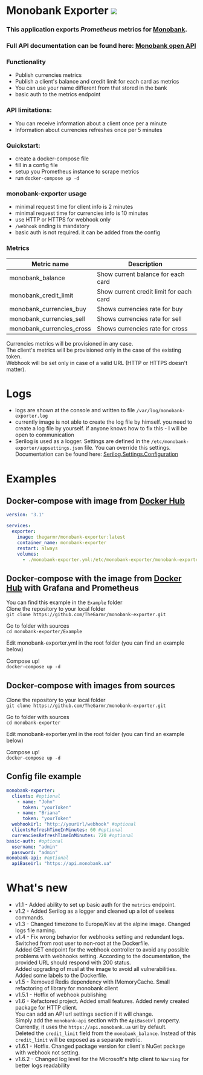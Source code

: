 # Monobank Exporter [<img src="https://img.shields.io/badge/Docker%20Hub-images-blue.svg?logo=Docker">](https://hub.docker.com/r/thegarmr/monobank-exporter)
### This application exports _Prometheus_ metrics for [Monobank](https://www.monobank.ua).
### Full API documentation can be found here: [Monobank open API](https://api.monobank.ua/docs/)

### Functionality
  * Publish currencies metrics
  * Publish a client's balance and credit limit for each card as metrics
  * You can use your name different from that stored in the bank
  * basic auth to the metrics endpoint

### API limitations:
  * You can receive information about a client once per a minute
  * Information about currencies refreshes once per 5 minutes

### Quickstart:
  * create a docker-compose file
  * fill in a config file
  * setup you Prometheus instance to scrape metrics
  * run `docker-compose up -d`

### monobank-exporter usage
  * minimal request time for client info is 2 minutes
  * minimal request time for currencies info is 10 minutes
  * use HTTP or HTTPS for webhook only
  * `/webhook` ending is mandatory
  * basic auth is not required. it can be added from the config

### Metrics
| Metric name               | Description                             |
| ------------------------- | --------------------------------------- |
| monobank_balance          | Show current balance for each card      |
| monobank_credit_limit     | Show current credit limit for each card |
| monobank_currencies_buy   | Shows currencies rate for buy           |
| monobank_currencies_sell  | Shows currencies rate for sell          |
| monobank_currencies_cross | Shows currencies rate for cross         |

Currencies metrics will be provisioned in any case.<br/>
The client's metrics will be provisioned only in the case of the existing token.<br/>
Webhook will be set only in case of a valid URL (HTTP or HTTPS doesn't matter).<br/>

# Logs
  * logs are shown at the console and written to file `/var/log/monobank-exporter.log`
  * currently image is not able to create the log file by himself. you need to create a log file by yourself. if anyone knows how to fix this - I will be open to communication
  * Serilog is used as a logger. Settings are defined in the `/etc/monobank-exporter/appsettings.json` file.
    You  can override this settings. Documentation can be found here: [Serilog.Settings.Configuration](https://github.com/serilog/serilog-settings-configuration)

# Examples<br/>

## Docker-compose with image from [Docker Hub](https://hub.docker.com/r/thegarmr/monobank-exporter)
```yaml
version: '3.1'

services:
  exporter:
    image: thegarmr/monobank-exporter:latest
    container_name: monobank-exporter
    restart: always
    volumes:
      - ./monobank-exporter.yml:/etc/monobank-exporter/monobank-exporter.yml
```

## Docker-compose with the image from [Docker Hub](https://hub.docker.com/r/thegarmr/monobank-exporter) with Grafana and Prometheus
You can find this example in the `Example` folder<br/>
Clone the repository to your local folder<br/>
`git clone https://github.com/TheGarmr/monobank-exporter.git`<br/>

Go to folder with sources<br/>
`cd monobank-exporter/Example`<br/>

Edit monobank-exporter.yml in the root folder (you can find an example below)<br/>

Compose up!<br/>
`docker-compose up -d`<br/>

## Docker-compose with images from sources
Clone the repository to your local folder<br/>
`git clone https://github.com/TheGarmr/monobank-exporter.git`<br/>

Go to folder with sources<br/>
`cd monobank-exporter`<br/>

Edit monobank-exporter.yml in the root folder (you can find an example below)<br/>

Compose up!<br/>
`docker-compose up -d`<br/>

## Config file example
```yaml
monobank-exporter:
  clients: #optional
    - name: "John"
      token: "yourToken"
    - name: "Briana"
      token: "yourToken"
  webhookUrl: "http://yourUrl/webhook" #optional
  clientsRefreshTimeInMinutes: 60 #optional
  currenciesRefreshTimeInMinutes: 720 #optional
basic-auth: #optional
  username: "admin"
  password: "admin"
monobank-api: #optional
  apiBaseUrl: "https://api.monobank.ua"
```
# What's new
  * v1.1 - Added ability to set up basic auth for the `metrics` endpoint.
  * v1.2 - Added Serilog as a logger and cleaned up a lot of useless commands.
  * v1.3 - Changed timezone to Europe/Kiev at the alpine image. Changed logs file naming.
  * v1.4 - Fix wrong behavior for webhooks setting and redundant logs.<br/>
           Switched from root user to non-root at the Dockerfile.<br/>
           Added GET endpoint for the webhook controller to avoid any possible problems with webhooks setting. According to the documentation, the provided URL should respond with 200 status.<br/>
           Added upgrading of musl at the image to avoid all vulnerabilities.<br/>
           Added some labels to the Dockerfile.<br/>
  * v1.5 - Removed Redis dependency with IMemoryCache. Small refactoring of library for monobank client
  * v1.5.1 - Hotfix of webhook publishing
  * v1.6 - Refactored project. Added small features. Added newly created package for HTTP client.<br/>
           You can add an API url settings section if it will change.<br>
           Simply add the `monobank-api` section with the `ApiBaseUrl`  property. Currently, it uses the `https://api.monobank.ua` url by default.<br/>
           Deleted the `credit_limit` field from the `monobank_balance`. Instead of this `credit_limit` will be exposed as a separate metric.
  * v1.6.1 - Hotfix. Changed package version for client's NuGet package with webhook not setting.
  * v1.6.2 - Changed log level for the Microsoft's http client to `Warning` for better logs readability
